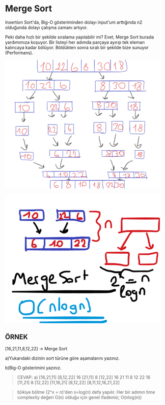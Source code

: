 # Merge Sort
Insertion Sort'da, Big-O gösteriminden dolayı input'um arttığında n2 olduğunda dolayı çalışma zamanı artıyor.

Peki daha hızlı bir şekilde sıralama yapılabilir mi? Evet, Merge Sort burada yardımımıza koşuyor. Bir listeyi her adımda parçaya ayırıp tek eleman kalıncaya kadar bölüyor. Böldükten sonra sıralı bir şekilde bize sunuyor (Performans).

![Merge-Sort](https://raw.githubusercontent.com/Kodluyoruz/taskforce/main/veri-yapilari-algoritmalar/merge-sort/figures/merge-sort.png)

![Merge-Sort](https://raw.githubusercontent.com/Kodluyoruz/taskforce/main/veri-yapilari-algoritmalar/merge-sort/figures/big-o-merge.png)


## ÖRNEK

[16,21,11,8,12,22] -> Merge Sort

a)Yukarıdaki dizinin sort türüne göre aşamalarını yazınız.

b)Big-O gösterimini yazınız.

>CEVAP:
>a)
> [16,21,11]          [8,12,22]
> 16 [21,11]          8 [12,22]
>  16 21 11            8 12 22
> 16 [11,21]          8 [12,22]
> [11,16,21]          [8,12,22]
>        [8,11,12,16,21,22]

>b)ikiye bölme (2^x = n)'den x=log(n) defa yapılır. Her bir adımın time complexity değeri O(n) olduğu için genel ifademiz;
>O(nlog(n))